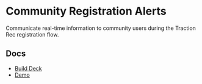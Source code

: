 # Community Registration Alerts

Communicate real-time information to community users during the Traction Rec registration flow.

## Docs

- [Build Deck](https://docs.google.com/document/d/1wuSDXf_vSpXNo8Yg5SuRVitXUvxZ9_0elJrNXNEtr5g/edit?usp=sharing)
- [Demo](https://www.loom.com/share/0cca1532c22e4041b27212cd30a5829f)

